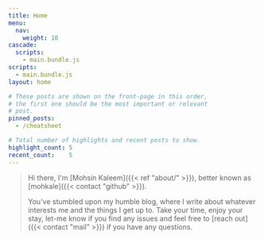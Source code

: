```yaml
---
title: Home
menu:
  nav:
    weight: 10
cascade:
  scripts:
    - main.bundle.js
scripts:
  - main.bundle.js
layout: home

# These posts are shown on the front-page in this order,
# the first one should be the most important or relevant
# post.
pinned_posts:
  - /cheatsheet

# Total number of highlights and recent posts to show.
highlight_count: 5
recent_count:    5
---
```


<style>
  blockquote {
    font-style: unset;
  }
</style>

> Hi there, I'm [Mohsin Kaleem]({{< ref "about/" >}}), better known as
> [mohkale]({{< contact "github" >}}).
>
> You've stumbled upon my humble blog, where I write about whatever interests me and the
> things I get up to. Take your time, enjoy your stay, let-me know if you find any
> issues and feel free to [reach out]({{< contact "mail" >}}) if you have any questions.
